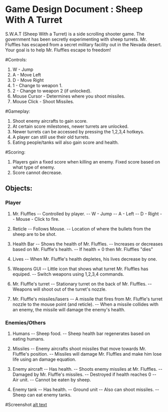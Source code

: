 # Game Design Document : Sheep With A Turret

S.W.A.T (Sheep With a Turret) is a side scrolling shooter game. The government has been secretly experimenting with sheep turrets.
Mr. Fluffles has escaped from a secret military facility out in the Nevada desert. Your goal is to help Mr. Fluffles escape to
freedom!

#Controls:
1. W - Jump
2. A - Move Left
3. D - Move Right
4. 1 - Change to weapon 1.
5. 2 - Change to weapon 2 (if unlocked).
6. Mouse Cursor - Determines where you shoot missiles.
7. Mouse Click - Shoot Missiles.

#Gameplay:
1. Shoot enemy aircrafts to gain score.
2. At certain score milestones, newer turrets are unlocked.
3. Newer turrets can be accessed by pressing the 1,2,3,4 hotkeys.
4. A player can still use their old turrets.
5. Eating people/tanks will also gain score and health.

#Scoring:
1. Players gain a fixed score when killing an enemy. Fixed score based on what type of enemy.
2. Score cannot decrease.

## Objects:
### Player
1. Mr. Fluffles
--  Controlled by player.
--  W - Jump
--  A - Left
--  D - Right
--  Mouse - Click to fire.

2. Reticle
-- Follows Mouse.
-- Location of where the bullets from the sheep are to be shot.

3. Health Bar
-- Shows the health of Mr. Fluffles.
-- Increases or decreases based on Mr. Fluffle's health.
-- If health = 0 then Mr. Fluffles "dies"

4. Lives
-- When Mr. Fluffle's health depletes, his lives decrease by one.

5. Weapons GUI
-- Little icon that shows what turret Mr. Fluffles has equiped.
-- Switch weapons using 1,2,3,4 commands.

6. Mr. Fluffle's turret
-- Stationary turret on the back of Mr. Fluffles.
-- Weapons will shoot out of the turret's nozzle.

7. Mr. Fluffle's missiles/lasers
-- A missile that fires from Mr. Fluffle's turret nozzle to the mouse point (and reticle).
-- When a missile collides with an enemy, the missile will damage the enemy's health.


### Enemies/Others
1. Humans
-- Sheep food.
-- Sheep health bar regenerates based on eating humans.

2. Missiles
-- Enemy aircrafts shoot missiles that move towards Mr. Fluffle's position.
-- Missiles will damage Mr. Fluffles and make him lose life using an damage equation.

3. Enemy aircraft
-- Has health.
-- Shoots enemy missiles at Mr. Fluffles.
-- Damaged by Mr. Fluffle's missiles.
-- Destroyed if health reaches 0
-- Air unit.
-- Cannot be eaten by sheep.

4. Enemy tank
-- Has health.
-- Ground unit
-- Also can shoot missiles.
-- Sheep can eat enemy tanks.

#Screenshot
[alt text](https://github.com/usc-csci102-spring2013/game_brianych/blob/master/pic.jpg "Screenshot")
























